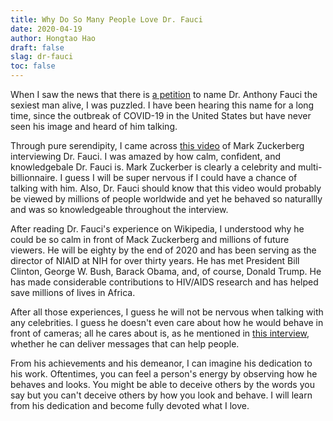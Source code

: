 ```yaml
---
title: Why Do So Many People Love Dr. Fauci
date: 2020-04-19
author: Hongtao Hao
draft: false
slag: dr-fauci
toc: false
---
```


When I saw the news that there is [a petition](https://www.change.org/p/people-magazine-make-dr-anthony-fauci-people-magazine-s-sexiest-man-alive) to name Dr. Anthony Fauci the sexiest man alive, I was puzzled. I have been hearing this name for a long time, since the outbreak of COVID-19 in the United States but have never seen his image and heard of him talking. 

Through pure serendipity, I came across [this video](https://fast.wistia.net/embed/iframe/8dhrem8gp3) of Mark Zuckerberg interviewing Dr. Fauci. I was amazed by how calm, confident, and knowledgebale Dr. Fauci is. Mark Zuckerber is clearly a celebrity and multi-billionnaire. I guess I will be super nervous if I could have a chance of talking with him. Also, Dr. Fauci should know that this video would probably be viewed by millions of people worldwide and yet he behaved so naturallly and was so knowledgeable throughout the interview. 

After reading Dr. Fauci's experience on Wikipedia, I understood why he could be so calm in front of Mack Zuckerberg and millions of future viewers. He will be eighty by the end of 2020 and has been serving as the director of NIAID at NIH for over thirty years. He has met President Bill Clinton, George W. Bush, Barack Obama, and, of course, Donald Trump. He has made considerable contributions to HIV/AIDS research and has helped save millions of lives in Africa.

After all those experiences, I guess he will not be nervous when talking with any celebrities. I guess he doesn't even care about how he would behave in front of cameras; all he cares about is, as he mentioned in [this interview](https://commons.wikimedia.org/w/index.php?title=File%3ADr_Anthony_Fauci-America%27s_Man_on_Infectious_Diseases-VoA.webm), whether he can deliver messages that can help people. 

From his achievements and his demeanor, I can imagine his dedication to his work. Oftentimes, you can feel a person's energy by observing how he behaves and looks. You might be able to deceive others by the words you say but you can't deceive others by how you look and behave. I will learn from his dedication and become fully devoted what I love. 
